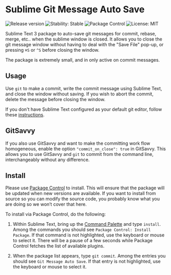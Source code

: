 # Sublime Git Message Auto Save

<p>
  <img src="https://img.shields.io/github/release/aristidesfl/sublime-git-message-auto-save.svg" alt="Release version">
  <img src="https://img.shields.io/badge/stability-stable-green.svg" alt="Stability: Stable">
  <img src="https://img.shields.io/packagecontrol/dm/Git%20Message%20Auto%20Save.svg" alt="Package Control">
  <img src="https://img.shields.io/badge/license-MIT-lightgray.svg" alt="License: MIT">
</p>

Sublime Text 3 package to auto-save git messages for commit, rebase, merge, etc.. when the sublime window is closed.
It allows you to close the git message window without having to deal with the "Save File" pop-up, or pressing `⌘S` or `^S` before closing the window.

The package is extremely small, and in only active on commit messages.


## Usage
Use `git` to make a commit, write the commit message using Sublime Text, and close the window without saving.
If you wish to abort the commit, delete the message before closing the window.

If you don't have Sublime Text configured as your default git editor, follow these [instructions](https://help.github.com/articles/associating-text-editors-with-git/#using-sublime-text-as-your-editor).


## GitSavvy
If you also use GitSavvy and want to make the committing work flow homogeneous, enable the option `"commit_on_close": true` in GitSavvy.
This allows you to use GitSavvy and `git` to commit from the command line, interchangeably without any difference.


## Install

Please use [Package Control](https://sublime.wbond.net/installation) to install. This will ensure that the package will be updated when new versions are available. If you want to install from source so you can modify the source code, you probably know what you are doing so we won’t cover that here.

To install via Package Control, do the following:

1. Within Sublime Text, bring up the [Command Palette](http://docs.sublimetext.info/en/sublime-text-3/extensibility/command_palette.html) and type `install`. Among the commands you should see `Package Control: Install Package`. If that command is not highlighted, use the keyboard or mouse to select it. There will be a pause of a few seconds while Package Control fetches the list of available plugins.

1. When the package list appears, type `git commit`. Among the entries you should see `Git Message Auto Save`. If that entry is not highlighted, use the keyboard or mouse to select it.

